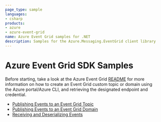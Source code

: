 ```yaml
---
page_type: sample
languages:
- csharp
products:
- azure
- azure-event-grid
name: Azure Event Grid samples for .NET
description: Samples for the Azure.Messaging.EventGrid client library
---
```


# Azure Event Grid SDK Samples
Before starting, take a look at the Azure Event Grid [README](..) for more information on how to create an Event Grid custom topic or domain using the Azure portal/Azure CLI, and retrieving the designated endpoint and credential.

- [Publishing Events to an Event Grid Topic]()
- [Publishing Events to an Event Grid Domain]()
- [Receiving and Deserializing Events]()
